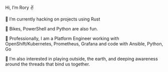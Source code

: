 Hi, I’m Rory ✌️

🌱 I’m currently hacking on projects using Rust

🚴 Bikes, PowerShell and Python are also fun.

🦬 Professionally, I am a Platform Engineer working with OpenShift/Kubernetes, Prometheus, Grafana and code with Ansible, Python, Go

👀 I’m also interested in playing outside, the earth, and deeping awareness around the threads that bind us together.

<!-- - 💞️ I’m looking to collaborate on ... -->
<!-- - 📫 How to reach me ...   -->

<!---
rchap4/rchap4 is a ✨ special ✨ repository because its `README.md` (this file) appears on your GitHub profile.
You can click the Preview link to take a look at your changes.
--->
